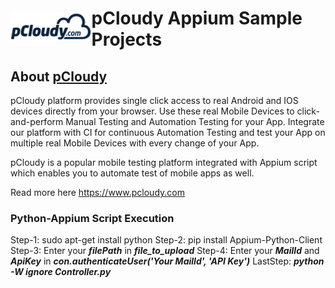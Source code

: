 <h1 style="display:flex;flex-direction:row;align-items: center;"><a target="_blank" rel="noopener noreferrer" href="https://www.pcloudy.com"><img src="/images/pcloudy.png" style="max-width:100%;"></a><span>pCloudy Appium Sample Projects</span></h1>

## About [pCloudy](https://www.pcloudy.com)

pCloudy platform provides single click access to real Android and IOS devices directly from your browser. Use these real Mobile Devices to click-and-perform Manual Testing and Automation Testing for your App. Integrate our platform with CI for continuous Automation Testing and test your App on multiple real Mobile Devices with every change of your App.

pCloudy is a popular mobile testing platform integrated with Appium script which enables you to automate test of mobile apps as well.

Read more here https://www.pcloudy.com

### Python-Appium Script Execution

Step-1: sudo apt-get install python
Step-2: pip install Appium-Python-Client
Step-3: Enter your ***filePath*** in ***file_to_upload***
Step-4: Enter your ***MailId*** and ***ApiKey*** in ***con.authenticateUser('Your MailId', 'API Key')***
LastStep: ***python -W ignore Controller.py***
